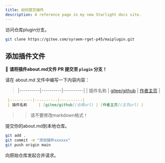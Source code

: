 ```yaml
---
title: 如何提交插件
description: A reference page in my new Starlight docs site.
---
```


访问仓库plugin分支。

```bash
git clone https://gitee.com/syraem-rget-p45/maiplugin.git
```

## 添加插件文件
📌 **请将插件about.md文件 PR 提交至 `plugin` 分支！**

请在 about.md 文件中编写一下内容内容：

>
>|----------|----------|----------|
>| 插件名称     | [gitee/github](仓库url) | [作者主页](主页url) |

```markdown
 |----------|----------|----------|
 | 插件名称     | [gitee/github](仓库url) | [作者主页](主页url) |
```

>>请不要修改markdown格式！

提交你的about.md到本地仓库。

```bash
git add .
git commit -m "添加插件xxxxxx"
git push origin main
```

向原始仓库发起合并请求。
